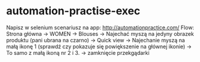 # automation-practise-exec
Napisz w selenium scenariusz na app: http://automationpractice.com/ Flow: Strona główna -> WOMEN -> Blouses -> Najechać myszą na jedyny obrazek produktu (pani ubrana na czarno) -> Quick view -> Najechanie myszą na małą ikonę 1 (sprawdź czy pokazuje się powiększenie na głównej ikonie) -> To samo z małą ikoną nr 2 i 3. -> zamknięcie przekgądarki
